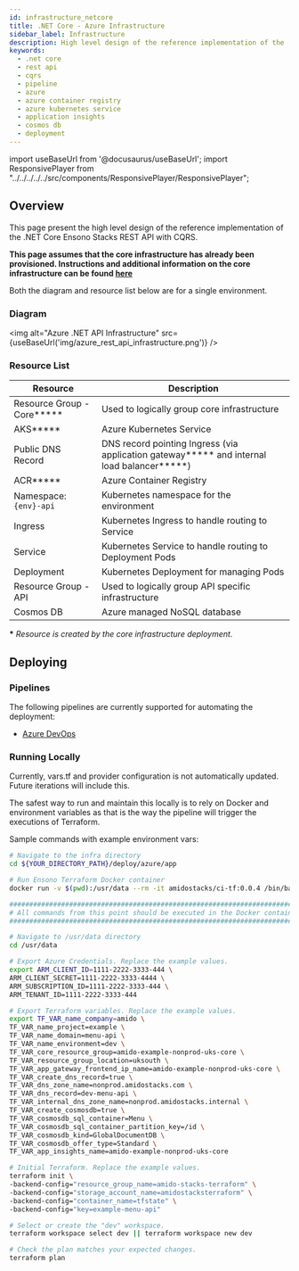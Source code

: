 ```yaml
---
id: infrastructure_netcore
title: .NET Core - Azure Infrastructure
sidebar_label: Infrastructure
description: High level design of the reference implementation of the .NET Core Ensono Stacks REST API with CQRS.
keywords:
  - .net core
  - rest api
  - cqrs
  - pipeline
  - azure
  - azure container registry
  - azure kubernetes service
  - application insights
  - cosmos db
  - deployment
---
```


import useBaseUrl from '@docusaurus/useBaseUrl';
import ResponsivePlayer  from "../../../../../src/components/ResponsivePlayer/ResponsivePlayer";

## Overview

This page present the high level design of the reference implementation of the .NET Core Ensono Stacks REST API with CQRS.

<ResponsivePlayer url='https://www.youtube.com/watch?v=G8FW-djEDDY'>

**This page assumes that the core infrastructure has already been provisioned. Instructions and additional information on the core infrastructure can be found [here](../../../../infrastructure/azure/core_infrastructure.md)**

Both the diagram and resource list below are for a single environment.

### Diagram

<img alt="Azure .NET API Infrastructure" src={useBaseUrl('img/azure_rest_api_infrastructure.png')} />

### Resource List

| Resource                    | Description                                                                                  |
| --------------------------- | -------------------------------------------------------------------------------------------- |
| Resource Group - Core**\*** | Used to logically group core infrastructure                                                  |
| AKS**\***                   | Azure Kubernetes Service                                                                     |
| Public DNS Record           | DNS record pointing Ingress (via application gateway**\*** and internal load balancer**\***) |
| ACR**\***                   | Azure Container Registry                                                                     |
| Namespace: `{env}-api`      | Kubernetes namespace for the environment                                                     |
| Ingress                     | Kubernetes Ingress to handle routing to Service                                              |
| Service                     | Kubernetes Service to handle routing to Deployment Pods                                      |
| Deployment                  | Kubernetes Deployment for managing Pods                                                      |
| Resource Group - API        | Used to logically group API specific infrastructure                                          |
| Cosmos DB                   | Azure managed NoSQL database                                                                 |

**\*** _Resource is created by the core infrastructure deployment._

## Deploying

### Pipelines

The following pipelines are currently supported for automating the deployment:

- [Azure DevOps](./pipeline_netcore.md)

### Running Locally

Currently, vars.tf and provider configuration is not
automatically updated. Future iterations will include this.

The safest way to run and maintain this locally is to rely on Docker and environment
variables as that is the way the pipeline will trigger the
executions of Terraform.

Sample commands with example environment vars:

```bash
# Navigate to the infra directory
cd ${YOUR_DIRECTORY_PATH}/deploy/azure/app

# Run Ensono Terraform Docker container
docker run -v $(pwd):/usr/data --rm -it amidostacks/ci-tf:0.0.4 /bin/bash

###########################################################################
# All commands from this point should be executed in the Docker container #
###########################################################################

# Navigate to /usr/data directory
cd /usr/data

# Export Azure Credentials. Replace the example values.
export ARM_CLIENT_ID=1111-2222-3333-444 \
ARM_CLIENT_SECRET=1111-2222-3333-4444 \
ARM_SUBSCRIPTION_ID=1111-2222-3333-444 \
ARM_TENANT_ID=1111-2222-3333-444

# Export Terraform variables. Replace the example values.
export TF_VAR_name_company=amido \
TF_VAR_name_project=example \
TF_VAR_name_domain=menu-api \
TF_VAR_name_environment=dev \
TF_VAR_core_resource_group=amido-example-nonprod-uks-core \
TF_VAR_resource_group_location=uksouth \
TF_VAR_app_gateway_frontend_ip_name=amido-example-nonprod-uks-core \
TF_VAR_create_dns_record=true \
TF_VAR_dns_zone_name=nonprod.amidostacks.com \
TF_VAR_dns_record=dev-menu-api \
TF_VAR_internal_dns_zone_name=nonprod.amidostacks.internal \
TF_VAR_create_cosmosdb=true \
TF_VAR_cosmosdb_sql_container=Menu \
TF_VAR_cosmosdb_sql_container_partition_key=/id \
TF_VAR_cosmosdb_kind=GlobalDocumentDB \
TF_VAR_cosmosdb_offer_type=Standard \
TF_VAR_app_insights_name=amido-example-nonprod-uks-core

# Initial Terraform. Replace the example values.
terraform init \
-backend-config="resource_group_name=amido-stacks-terraform" \
-backend-config="storage_account_name=amidostacksterraform" \
-backend-config="container_name=tfstate" \
-backend-config="key=example-menu-api"

# Select or create the "dev" workspace.
terraform workspace select dev || terraform workspace new dev

# Check the plan matches your expected changes.
terraform plan
```

